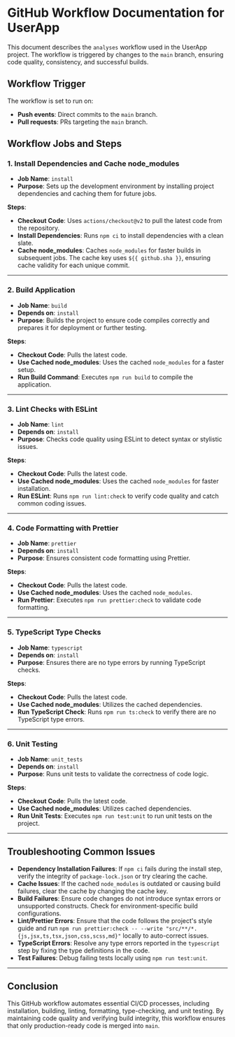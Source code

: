 # GitHub Workflow Documentation for UserApp

This document describes the `analyses` workflow used in the UserApp project. The workflow is triggered by changes to the `main` branch, ensuring code quality, consistency, and successful builds.

## Workflow Trigger

The workflow is set to run on:
- **Push events**: Direct commits to the `main` branch.
- **Pull requests**: PRs targeting the `main` branch.

## Workflow Jobs and Steps

### 1. **Install Dependencies and Cache node_modules**

- **Job Name**: `install`
- **Purpose**: Sets up the development environment by installing project dependencies and caching them for future jobs.

**Steps**:
  - **Checkout Code**: Uses `actions/checkout@v2` to pull the latest code from the repository.
  - **Install Dependencies**: Runs `npm ci` to install dependencies with a clean slate.
  - **Cache node_modules**: Caches `node_modules` for faster builds in subsequent jobs. The cache key uses `${{ github.sha }}`, ensuring cache validity for each unique commit.

---

### 2. **Build Application**

- **Job Name**: `build`
- **Depends on**: `install`
- **Purpose**: Builds the project to ensure code compiles correctly and prepares it for deployment or further testing.

**Steps**:
  - **Checkout Code**: Pulls the latest code.
  - **Use Cached node_modules**: Uses the cached `node_modules` for a faster setup.
  - **Run Build Command**: Executes `npm run build` to compile the application.

---

### 3. **Lint Checks with ESLint**

- **Job Name**: `lint`
- **Depends on**: `install`
- **Purpose**: Checks code quality using ESLint to detect syntax or stylistic issues.

**Steps**:
  - **Checkout Code**: Pulls the latest code.
  - **Use Cached node_modules**: Uses the cached `node_modules` for faster installation.
  - **Run ESLint**: Runs `npm run lint:check` to verify code quality and catch common coding issues.

---

### 4. **Code Formatting with Prettier**

- **Job Name**: `prettier`
- **Depends on**: `install`
- **Purpose**: Ensures consistent code formatting using Prettier.

**Steps**:
  - **Checkout Code**: Pulls the latest code.
  - **Use Cached node_modules**: Uses the cached `node_modules`.
  - **Run Prettier**: Executes `npm run prettier:check` to validate code formatting.

---

### 5. **TypeScript Type Checks**

- **Job Name**: `typescript`
- **Depends on**: `install`
- **Purpose**: Ensures there are no type errors by running TypeScript checks.

**Steps**:
  - **Checkout Code**: Pulls the latest code.
  - **Use Cached node_modules**: Utilizes the cached dependencies.
  - **Run TypeScript Check**: Runs `npm run ts:check` to verify there are no TypeScript type errors.

---

### 6. **Unit Testing**

- **Job Name**: `unit_tests`
- **Depends on**: `install`
- **Purpose**: Runs unit tests to validate the correctness of code logic.

**Steps**:
  - **Checkout Code**: Pulls the latest code.
  - **Use Cached node_modules**: Utilizes cached dependencies.
  - **Run Unit Tests**: Executes `npm run test:unit` to run unit tests on the project.

---

## Troubleshooting Common Issues

- **Dependency Installation Failures**: If `npm ci` fails during the install step, verify the integrity of `package-lock.json` or try clearing the cache.
- **Cache Issues**: If the cached `node_modules` is outdated or causing build failures, clear the cache by changing the cache key.
- **Build Failures**: Ensure code changes do not introduce syntax errors or unsupported constructs. Check for environment-specific build configurations.
- **Lint/Prettier Errors**: Ensure that the code follows the project's style guide and run `npm run prettier:check -- --write "src/**/*.{js,jsx,ts,tsx,json,css,scss,md}"` locally to auto-correct issues.
- **TypeScript Errors**: Resolve any type errors reported in the `typescript` step by fixing the type definitions in the code.
- **Test Failures**: Debug failing tests locally using `npm run test:unit`.

---

## Conclusion

This GitHub workflow automates essential CI/CD processes, including installation, building, linting, formatting, type-checking, and unit testing. By maintaining code quality and verifying build integrity, this workflow ensures that only production-ready code is merged into `main`.

